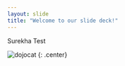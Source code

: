 ```yaml
---
layout: slide
title: "Welcome to our slide deck!"
---
```


Surekha Test

![dojocat](https://octodex.github.com/images/dojocat.jpg)
{: .center}
